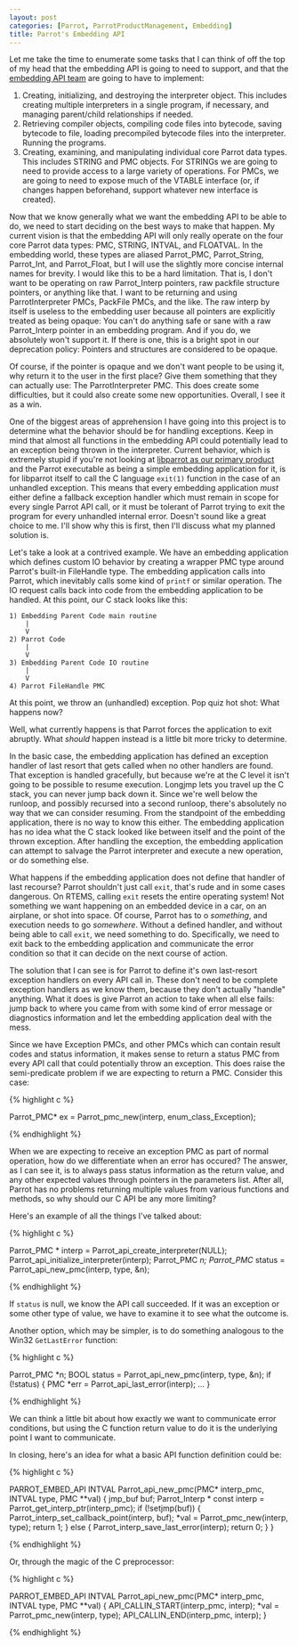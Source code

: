 ```yaml
---
layout: post
categories: [Parrot, ParrotProductManagement, Embedding]
title: Parrot's Embedding API
---
```


Let me take the time to enumerate some tasks that I can think of off the top
of my head that the embedding API is going to need to support, and that the
[embedding API team](/2010/11/05/embedding_api_team.html) are going to have
to implement:

1. Creating, initializing, and destroying the interpreter object. This includes
creating multiple interpreters in a single program, if necessary, and managing
parent/child relationships if needed.
2. Retrieving compiler objects, compiling code files into bytecode, saving
bytecode to file, loading precompiled bytecode files into the interpreter.
Running the programs.
3. Creating, examining, and manipulating individual core Parrot data types.
This includes STRING and PMC objects. For STRINGs we are going to need to
provide access to a large variety of operations. For PMCs, we are going to
need to expose much of the VTABLE interface (or, if changes happen beforehand,
support whatever new interface is created).

Now that we know generally what we want the embedding API to be able to do, we
need to start deciding on the best ways to make that happen. My current vision
is that the embedding API will only really operate on the four core Parrot
data types: PMC, STRING, INTVAL, and FLOATVAL. In the embedding world, these
types are aliased Parrot_PMC, Parrot_String, Parrot_Int, and Parrot_Float, but
I will use the slightly more concise internal names for brevity. I would like
this to be a hard limitation. That is, I don't want to be operating on raw
Parrot_Interp pointers, raw packfile structure pointers, or anything like
that. I want to be returning and using ParrotInterpreter PMCs, PackFile PMCs,
and the like. The raw interp by itself is useless to the embedding user
because all pointers are explicitly treated as being opaque: You can't do
anything safe or sane with a raw Parrot_Interp pointer in an embedding
program. And if you do, we absolutely won't support it. If there is one, this
is a bright spot in our deprecation policy: Pointers and structures are
considered to be opaque.

Of course, if the pointer is opaque and we don't want people to be using it,
why return it to the user in the first place? Give them something that they
can actually use: The ParrotInterpreter PMC. This does create some
difficulties, but it could also create some new opportunities. Overall, I
see it as a win.

One of the biggest areas of apprehension I have going into this project is
to determine what the behavior should be for handling exceptions. Keep in mind
that almost all functions in the embedding API could potentially lead to an
exception being thrown in the interpreter. Current behavior, which is
extremely stupid if you're not looking at
[libparrot as our primary product](/2010/10/21/product_management_team.html)
and the Parrot executable as being a simple embedding application for it, is
for libparrot itself to call the C language `exit(1)` function in the case of
an unhandled exception. This means that every embedding application
*must* either define a fallback exception handler which must remain in scope
for every single Parrot API call, or it must be tolerant of Parrot trying to
exit the program for every unhandled internal error. Doesn't sound like a
great choice to me. I'll show why this is first, then I'll discuss what my
planned solution is.

Let's take a look at a contrived example. We have an embedding application
which defines custom IO behavior by creating a wrapper PMC type around
Parrot's built-in FileHandle type. The embedding application calls into
Parrot, which inevitably calls some kind of `printf` or similar operation. The
IO request calls back into code from the embedding application to be handled.
At this point, our C stack looks like this:

    1) Embedding Parent Code main routine
        |
        V
    2) Parrot Code
        |
        V
    3) Embedding Parent Code IO routine
        |
        V
    4) Parrot FileHandle PMC

At this point, we throw an (unhandled) exception. Pop quiz hot shot: What
happens now?

Well, what currently happens is that Parrot forces the application to exit
abruptly. What *should* happen instead is a little bit more tricky to
determine.

In the basic case, the embedding application has defined an exception handler
of last resort that gets called when no other handlers are found. That
exception is handled gracefully, but because we're at the C level it isn't
going to be possible to resume execution. Longjmp lets you travel up the C
stack, you can never jump back down it. Since we're well below the runloop,
and possibly recursed into a second runloop, there's absolutely no way that we
can consider resuming. From the standpoint of the embedding application, there
is no way to know this either. The embedding application has no idea what the
C stack looked like between itself and the point of the thrown exception.
After handling the exception, the embedding application can attempt to salvage
the Parrot interpreter and execute a new operation, or do something else.

What happens if the embedding application does not define that handler of last
recourse? Parrot shouldn't just call `exit`, that's rude and in some cases
dangerous. On RTEMS, calling `exit` resets the entire operating system! Not
something we want happening on an embedded device in a car, on an airplane, or
shot into space. Of course, Parrot has to o *something*, and execution needs
to go *somewhere*. Without a defined handler, and without being able to call
`exit`, we need something to do. Specifically, we need to exit back to the
embedding application and communicate the error condition so that it can
decide on the next course of action.

The solution that I can see is for Parrot to define it's own last-resort
exception handlers on every API call in. These don't need to be complete
exception handlers as we know them, because they don't actually "handle"
anything. What it does is give Parrot an action to take when all else fails:
jump back to where you came from with some kind of error message or
diagnostics information and let the embedding application deal with the mess.

Since we have Exception PMCs, and other PMCs which can contain result codes
and status information, it makes sense to return a status PMC from every API
call that could potentially throw an exception. This does raise the
semi-predicate problem if we are expecting to return a PMC. Consider this
case:

{% highlight c %}

Parrot_PMC* ex = Parrot_pmc_new(interp, enum_class_Exception);

{% endhighlight %}

When we are expecting to receive an exception PMC as part of normal operation,
how do we differentiate when an error has occured? The answer, as I can see
it, is to always pass status information as the return value, and any other
expected values through pointers in the parameters list. After all, Parrot
has no problems returning multiple values from various functions and methods,
so why should our C API be any more limiting?

Here's an example of all the things I've talked about:

{% highlight c %}

Parrot_PMC * interp = Parrot_api_create_interpreter(NULL);
Parrot_api_initialize_interpreter(interp);
Parrot_PMC *n;
Parrot_PMC* status = Parrot_api_new_pmc(interp, type, &n);

{% endhighlight %}

If `status` is null, we know the API call succeeded. If it was an exception or
some other type of value, we have to examine it to see what the outcome is.

Another option, which may be simpler, is to do something analogous to the
Win32 `GetLastError` function:

{% highlight c %}

Parrot_PMC *n;
BOOL status = Parrot_api_new_pmc(interp, type, &n);
if (!status) {
    PMC *err = Parrot_api_last_error(interp);
    ...
}

{% endhighlight %}

We can think a little bit about how exactly we want to communicate error
conditions, but using the C function return value to do it is the underlying
point I want to communicate.

In closing, here's an idea for what a basic API function definition could be:

{% highlight c %}

PARROT_EMBED_API
INTVAL
Parrot_api_new_pmc(PMC* interp_pmc, INTVAL type, PMC **val) {
    jmp_buf buf;
    Parrot_Interp * const interp = Parrot_get_interp_ptr(interp_pmc);
    if (!setjmp(buf)) {
        Parrot_interp_set_callback_point(interp, buf);
        *val = Parrot_pmc_new(interp, type);
        return 1;
    }
    else {
        Parrot_interp_save_last_error(interp);
        return 0;
    }
}

{% endhighlight %}

Or, through the magic of the C preprocessor:

{% highlight c %}

PARROT_EMBED_API
INTVAL
Parrot_api_new_pmc(PMC* interp_pmc, INTVAL type, PMC **val) {
    API_CALLIN_START(interp_pmc, interp);
    *val = Parrot_pmc_new(interp, type);
    API_CALLIN_END(interp_pmc, interp);
}

{% endhighlight %}
